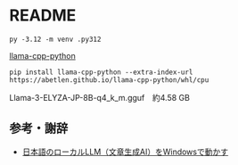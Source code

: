 # README

```console
py -3.12 -m venv .py312
```

[llama-cpp-python](https://github.com/abetlen/llama-cpp-python)

```console
pip install llama-cpp-python --extra-index-url https://abetlen.github.io/llama-cpp-python/whl/cpu

```

Llama-3-ELYZA-JP-8B-q4_k_m.gguf　約4.58 GB

## 参考・謝辞

- [日本語のローカルLLM（文章生成AI）をWindowsで動かす](https://qiita.com/kenta1984/items/7233f8ec9d256f4fa4f7)
